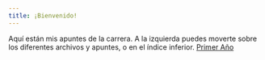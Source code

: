 ```yaml
---
title: ¡Bienvenido!
---
```


Aquí están mis apuntes de la carrera. A la izquierda puedes moverte sobre los diferentes archivos y apuntes, o en el índice inferior.
[Primer Año](primerAño)
